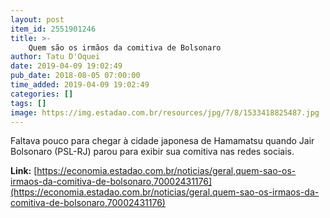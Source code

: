 ```yaml
---
layout: post
item_id: 2551901246
title: >-
    Quem são os irmãos da comitiva de Bolsonaro
author: Tatu D'Oquei
date: 2019-04-09 19:02:49
pub_date: 2018-08-05 07:00:00
time_added: 2019-04-09 19:02:49
categories: []
tags: []
image: https://img.estadao.com.br/resources/jpg/7/8/1533418825487.jpg
---
```


Faltava pouco para chegar à cidade japonesa de Hamamatsu quando Jair Bolsonaro (PSL-RJ) parou para exibir sua comitiva nas redes sociais.

**Link:** [https://economia.estadao.com.br/noticias/geral,quem-sao-os-irmaos-da-comitiva-de-bolsonaro,70002431176](https://economia.estadao.com.br/noticias/geral,quem-sao-os-irmaos-da-comitiva-de-bolsonaro,70002431176)

